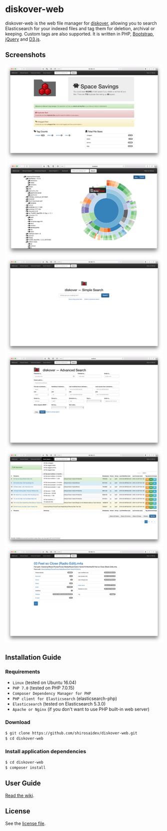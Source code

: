 # diskover-web

diskover-web is the web file manager for [diskover](https://github.com/shirosaidev/diskover), allowing you to search Elasticsearch for your indexed files and tag them for deletion, archival or keeping. Custom tags are also supported. It is written in PHP, [Bootstrap](http://getbootstrap.com/), [jQuery](https://jquery.com/) and [D3.js](https://d3js.org).

## Screenshots

![diskover-web dashboard](docs/diskover-web-dashboard-screenshot.png?raw=true)
![diskover-web sunburst](docs/diskover-web-sunburst-screenshot.png?raw=true)
![diskover-web simple search](docs/diskover-web-simplesearch-screenshot.png?raw=true)
![diskover-web advanced file view](docs/diskover-web-advancedsearch-screenshot.png?raw=true)
![diskover-web search results](docs/diskover-web-searchresults-screenshot.png?raw=true)
![diskover-web file view](docs/diskover-web-fileview-screenshot.png?raw=true)

## Installation Guide

### Requirements

* `Linux` (tested on Ubuntu 16.04)
* `PHP 7.0` (tested on PHP 7.0.15)
* `Composer Dependency Manager for PHP`
* `PHP client for Elasticsearch` (elasticsearch-php)
* `Elasticsearch` (tested on Elasticsearch 5.3.0)
* `Apache or Nginx` (if you don't want to use PHP built-in web server)

### Download

```sh
$ git clone https://github.com/shirosaidev/diskover-web.git
$ cd diskover-web
```

### Install application dependencies

```sh
$ cd diskover-web
$ composer install
```


## User Guide

[Read the wiki](https://github.com/shirosaidev/diskover-web/wiki).


## License

See the [license file](https://github.com/shirosaidev/diskover-web/LICENSE).
